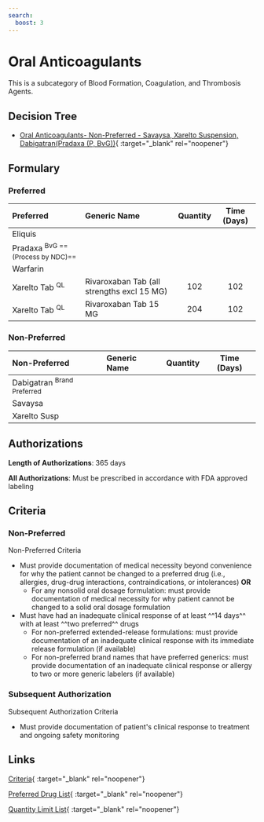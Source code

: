 ```yaml
---
search:
  boost: 3
---
```


# Oral Anticoagulants

This is a subcategory of Blood Formation, Coagulation, and Thrombosis Agents.

## Decision Tree

- [Oral Anticoagulants- Non-Preferred - Savaysa, Xarelto Suspension, Dabigatran(Pradaxa (P, BvG))](https://forms.office.com/Pages/ResponsePage.aspx?id=nPhjxpvvj0G9PUHkbAzgaN9UYz8EqmlIs3_TYn4TbXBUMldPQklWQlQxSkJXWldUWUxVQUwyTUo2NiQlQCN0PWcu){ :target="_blank" rel="noopener"}

## Formulary

### Preferred

| Preferred                 | Generic Name                               | Quantity | Time (Days) |
|:--------------------------|:-------------------------------------------|:--------:|:-----------:|
| Eliquis                   |                                            |          |             |
| Pradaxa <sup>BvG ==(Process by NDC)==</sup>    |                                            |          |             |
| Warfarin                  |                                            |          |             |
| Xarelto Tab <sup>QL</sup> | Rivaroxaban Tab (all strengths excl 15 MG) |   102    |     102     |
| Xarelto Tab <sup>QL</sup> | Rivaroxaban Tab 15 MG                      |   204    |     102     |

### Non-Preferred

| Non-Preferred                                                                         | Generic Name | Quantity | Time (Days) |
|:--------------------------------------------------------------------------------------|:-------------|:--------:|:-----------:|
| <span title = "Brand Preferred: Pradaxa">Dabigatran</span> <sup>Brand Preferred</sup> |              |          |             |
| Savaysa                                                                               |              |          |             |
| Xarelto Susp                                                                          |              |          |             |

## Authorizations

**Length of Authorizations**: 365 days

**All Authorizations**: Must be prescribed in accordance with FDA approved labeling

## Criteria

### Non-Preferred

Non-Preferred Criteria

- Must provide documentation of medical necessity beyond convenience for why the patient cannot be changed to a preferred drug (i.e., allergies, drug-drug interactions, contraindications, or intolerances) **OR**
    - For any nonsolid oral dosage formulation: must provide documentation of medical necessity for why patient cannot be changed to a solid oral dosage formulation
- Must have had an inadequate clinical response of at least ^^14 days^^ with at least ^^two preferred^^ drugs
    - For non-preferred extended-release formulations: must provide documentation of an inadequate clinical response with its immediate release formulation (if available)
    - For non-preferred brand names that have preferred generics: must provide documentation of an inadequate clinical response or allergy to two or more generic labelers (if available)

### Subsequent Authorization

Subsequent Authorization Criteria

- Must provide documentation of patient's clinical response to treatment and ongoing safety monitoring

## Links

[Criteria](https://medicaid.ohio.gov/static/PHM/drug-coverage/20230701+UPDL+Criteria+_v1_FINAL.approved.pdf#page=17){ :target="_blank" rel="noopener"}

[Preferred Drug List](https://medicaid.ohio.gov/static/PHM/drug-coverage/20230701_UPDL_FINAL_ODM.approved.v2.pdf#page=10){ :target="_blank" rel="noopener"}

[Quantity Limit List](https://pharmacy.medicaid.ohio.gov/sites/default/files/20230101_Ohio_Medicaid_Quantity_Document_APPROVED.pdf){ :target="_blank" rel="noopener"}
